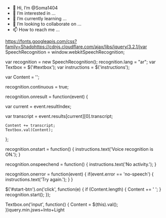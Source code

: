 - 👋 Hi, I’m @Soma1404
- 👀 I’m interested in ...
- 🌱 I’m currently learning ...
- 💞️ I’m looking to collaborate on ...
- 📫 How to reach me ...

<!---
Soma1404/Soma1404 is a ✨ special ✨ repository because its `README.md` (this file) appears on your GitHub profile.
You can click the Preview link to take a look at your changes.
--->
https://fonts.googleapis.com/css?family=Shadohttps://cdnjs.cloudflare.com/ajax/libs/jquery/3.2.1/jvar SpeechRecognition = window.webkitSpeechRecognition;

var recognition = new SpeechRecognition();
recognition.lang = "ar";
var Textbox = $('#textbox');
var instructions = $('instructions');

var Content = '';

recognition.continuous = true;

recognition.onresult = function(event) {

  var current = event.resultIndex;

  var transcript = event.results[current][0].transcript;

    Content += transcript;
    Textbox.val(Content);

};

recognition.onstart = function() {
  instructions.text('Voice recognition is ON.');
}

recognition.onspeechend = function() {
  instructions.text('No activity.');
}

recognition.onerror = function(event) {
  if(event.error == 'no-speech') {
    instructions.text('Try again.');
  }
}

$('#start-btn').on('click', function(e) {
  if (Content.length) {
    Content += ' ';
  }
  recognition.start();
});

Textbox.on('input', function() {
  Content = $(this).val();
})query.min.jsws+Into+Light
